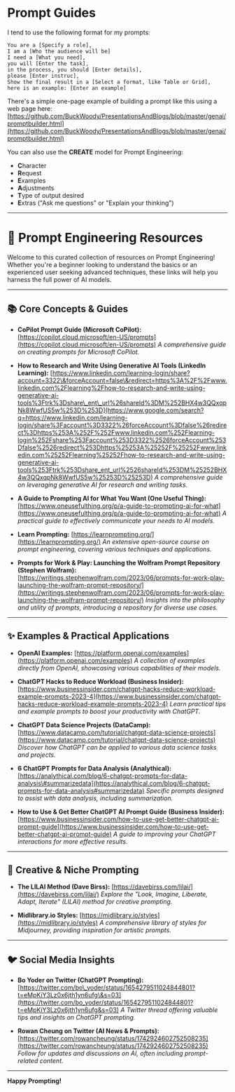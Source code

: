 # Prompt Guides

I tend to use the following format for my prompts:

```
You are a [Specify a role],
I am a [Who the audience will be]
I need a [What you need],
you will [Enter the task],
in the process, you should [Enter details],
please [Enter instruc],
Show the final result in a [Select a format, like Table or Grid],
here is an example: [Enter an example]
```

There's a simple one-page example of building a prompt like this using a web page here: [https://github.com/BuckWoody/PresentationsAndBlogs/blob/master/genai/promptbuilder.html](https://github.com/BuckWoody/PresentationsAndBlogs/blob/master/genai/promptbuilder.html)

You can also use the **CREATE** model for Prompt Engineering:

  * **C**haracter
  * **R**equest
  * **E**xamples
  * **A**djustments
  * **T**ype of output desired
  * **E**xtras ("Ask me questions" or "Explain your thinking")

-----

# 🚀 Prompt Engineering Resources

Welcome to this curated collection of resources on Prompt Engineering\! Whether you're a beginner looking to understand the basics or an experienced user seeking advanced techniques, these links will help you harness the full power of AI models.

-----

## 📚 Core Concepts & Guides

  * **CoPilot Prompt Guide (Microsoft CoPilot):**
    [https://copilot.cloud.microsoft/en-US/prompts](https://copilot.cloud.microsoft/en-US/prompts)
    *A comprehensive guide on creating prompts for Microsoft CoPilot.*
    
  * **How to Research and Write Using Generative AI Tools (LinkedIn Learning):**
    [https://www.linkedin.com/learning-login/share?account=3322\&forceAccount=false\&redirect=https%3A%2F%2Fwww.linkedin.com%2Flearning%2Fhow-to-research-and-write-using-generative-ai-tools%3Ftrk%3Dshare\_ent\_url%26shareId%3DM%252BHX4w3QQxqpNk8WwfUS5w%253D%253D](https://www.google.com/search?q=https://www.linkedin.com/learning-login/share%3Faccount%3D3322%26forceAccount%3Dfalse%26redirect%3Dhttps%253A%252F%252Fwww.linkedin.com%252Flearning-login%252Fshare%253Faccount%253D3322%2526forceAccount%253Dfalse%2526redirect%253Dhttps%25253A%25252F%25252Fwww.linkedin.com%25252Flearning%25252Fhow-to-research-and-write-using-generative-ai-tools%253Ftrk%253Dshare_ent_url%2526shareId%253DM%25252BHX4w3QQxqpNk8WwfUS5w%25253D%25253D)
    *A comprehensive guide on leveraging generative AI for research and writing tasks.*

  * **A Guide to Prompting AI for What You Want (One Useful Thing):**
    [https://www.oneusefulthing.org/p/a-guide-to-prompting-ai-for-what](https://www.oneusefulthing.org/p/a-guide-to-prompting-ai-for-what)
    *A practical guide to effectively communicate your needs to AI models.*

  * **Learn Prompting:**
    [https://learnprompting.org/](https://learnprompting.org/)
    *An extensive open-source course on prompt engineering, covering various techniques and applications.*

  * **Prompts for Work & Play: Launching the Wolfram Prompt Repository (Stephen Wolfram):**
    [https://writings.stephenwolfram.com/2023/06/prompts-for-work-play-launching-the-wolfram-prompt-repository/](https://writings.stephenwolfram.com/2023/06/prompts-for-work-play-launching-the-wolfram-prompt-repository/)
    *Insights into the philosophy and utility of prompts, introducing a repository for diverse use cases.*

-----

## ✨ Examples & Practical Applications

  * **OpenAI Examples:**
    [https://platform.openai.com/examples](https://platform.openai.com/examples)
    *A collection of examples directly from OpenAI, showcasing various capabilities of their models.*

  * **ChatGPT Hacks to Reduce Workload (Business Insider):**
    [https://www.businessinsider.com/chatgpt-hacks-reduce-workload-example-prompts-2023-4](https://www.businessinsider.com/chatgpt-hacks-reduce-workload-example-prompts-2023-4)
    *Learn practical tips and example prompts to boost your productivity with ChatGPT.*

  * **ChatGPT Data Science Projects (DataCamp):**
    [https://www.datacamp.com/tutorial/chatgpt-data-science-projects](https://www.datacamp.com/tutorial/chatgpt-data-science-projects)
    *Discover how ChatGPT can be applied to various data science tasks and projects.*

  * **6 ChatGPT Prompts for Data Analysis (Analythical):**
    [https://analythical.com/blog/6-chatgpt-prompts-for-data-analysis\#summarizedata](https://analythical.com/blog/6-chatgpt-prompts-for-data-analysis#summarizedata)
    *Specific prompts designed to assist with data analysis, including summarization.*

  * **How to Use & Get Better ChatGPT AI Prompt Guide (Business Insider):**
    [https://www.businessinsider.com/how-to-use-get-better-chatgpt-ai-prompt-guide](https://www.businessinsider.com/how-to-use-get-better-chatgpt-ai-prompt-guide)
    *A guide to improving your ChatGPT interactions for more effective results.*

-----

## 🎨 Creative & Niche Prompting

  * **The LILAI Method (Dave Birss):**
    [https://davebirss.com/lilai/](https://davebirss.com/lilai/)
    *Explore the "Look, Imagine, Liberate, Adapt, Iterate" (LILAI) method for creative prompting.*

  * **Midlibrary.io Styles:**
    [https://midlibrary.io/styles](https://midlibrary.io/styles)
    *A comprehensive library of styles for Midjourney, providing inspiration for artistic prompts.*

-----

## 🐦 Social Media Insights

  * **Bo Yoder on Twitter (ChatGPT Prompting):**
    [https://twitter.com/bo\_yoder/status/1654279511024844801?t=eMpKiY3Lz0x6jth1yn6ufg\&s=03](https://twitter.com/bo_yoder/status/1654279511024844801?t=eMpKiY3Lz0x6jth1yn6ufg&s=03)
    *A Twitter thread offering valuable tips and insights on ChatGPT prompting.*

  * **Rowan Cheung on Twitter (AI News & Prompts):**
    [https://twitter.com/rowancheung/status/1742924602752508235](https://twitter.com/rowancheung/status/1742924602752508235)
    *Follow for updates and discussions on AI, often including prompt-related content.*

-----

**Happy Prompting\!**